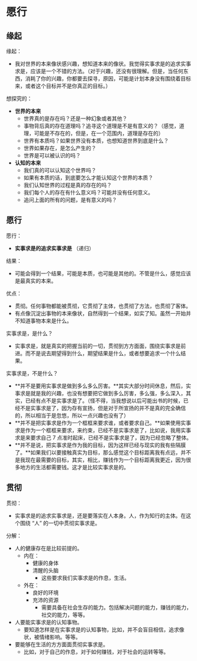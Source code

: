 # 愿行

## 缘起

缘起：

- 我对世界的本来像状感兴趣，想知道本来的像状。我觉得实事求是的追求实事求是，应该是一个不错的方法。（对于兴趣，还没有很理解。但是，当任何东西，消耗了你的兴趣，你都要去探寻，原因，可能是计划本身没有围绕着目标来，或者这个目标并不是你真正的目标。）


想探究的：

- **世界的本来**
  - 世界真的是存在吗？还是一种幻象或者其他？
  - 事物背后真的存在道理吗？追寻这个道理是不是有意义的？（感觉，道理，可能是不存在的，但是，在一个范围内，道理是存在的）
  - 世界有本质吗？如果世界没有本质，也想知道世界到底是什么？
  - 世界如果存在，是怎么产生的？
  - 世界是可以被认识的吗？
- **认知的本来**
  - 我们真的可以认知这个世界吗？
  - 如果有本质的话，到底要怎么才能认知这个世界的本质？
  - 我们认知世界的过程是真的存在的吗？
  - 我们每个人的存在有什么意义吗？可能并没有任何意义。
  - 追问上面的所有的问题，是有意义的吗？


## 愿行

愿行：

- **实事求是的追求实事求是** （递归）


结果：

- 可能会得到一个结果，可能是本质，也可能是其他的。不管是什么，感觉应该是最真实的本来。


优点：

- 贯彻。任何事物都能被贯彻，它贯彻了主体，也贯彻了方法，也贯彻了客体。
- 有点像沉淀出事物的本来像状，自然得到一个结果，如实了知。虽然一开始并不知道事物本来是什么。


实事求是，是什么？

- 实事求是，就是真实的把握当前的一切，贯彻到方方面面，围绕实事求是前进。而不是说去期望得到什么，期望结果是什么，或者想要追求一个什么结果。

实事求是，不是什么？

- **并不是要用实事求是做到多么多么厉害。**其实大部分时间休息，然后，实事求是就是我的兴趣，也没有想要把它做到多么厉害，多么强，多么深入，其实，已经有点不是实事求是了。（怪不得，当我想说以后可能出书的时候，已经不是实事求是了，因为存有宣扬，但是对于所宣扬的并不是真的完全确信的，所以相当于是忽悠，所以一点兴趣也没有了）
- **并不是把实事求是作为一个框框来要求谁，或者要求自己。**如果使用实事求是作为一个框框来要求，来约束，已经不是实事求是了，比如说，我用实事求是来要求自己 7 点准时起床，已经不是实事求是了，因为已经忽略了整体。
- **并不是说，把实事求是作为我的目标，因为这样已经与现实的我有些隔膜了。**如果我们以要接触真实为目标，那么感觉这个目标距离我有点远，并不是我现在最需要的目标，其实，相比，赚钱作为一个目标距离我更近，因为很多地方的生活都需要钱。这才是比较实事求是的。


## 贯彻

贯彻：

- 实事求是的追求实事求是，还是要落实在人本身。人，作为知行的主体。在这个围绕 “人” 的一切中贯彻实事求是。

分解：

- 人的健康存在是比较前提的。
  - 内在：
    - 健康的身体
    - 清醒的头脑
      - 这些要求我们实事求是的作息，生活。
  - 外在：
    - 良好的环境
    - 充沛的资源
      - 需要具备在社会生存的能力。包括解决问题的能力，赚钱的能力，社交的能力，等等。
- 人要能实事求是的认知事物。
  - 要知道怎样是在实事求是的认知事物，比如，并不会盲目相信，追求像状，被情绪影响。等等。
- 要能够在生活的方方面面贯彻实事求是。
  - 比如，对于自己的作息，对于如何赚钱，对于社会的运转等等。
